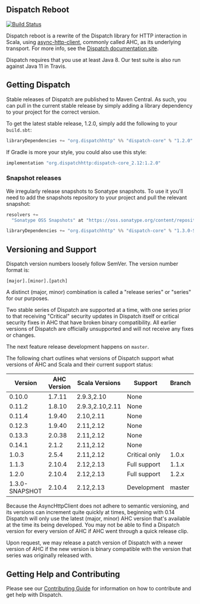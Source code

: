 Dispatch Reboot
---------------

[![Build Status](https://travis-ci.org/dispatch/reboot.svg?branch=master)](https://travis-ci.org/dispatch/reboot)

Dispatch reboot is a rewrite of the Dispatch library for HTTP interaction in Scala, using
[async-http-client][async], commonly called AHC, as its underlying transport. For more info, see the
[Dispatch documentation site][docs].

Dispatch requires that you use at least Java 8. Our test suite is also run against Java 11 in
Travis.

[docs]: https://dispatch.github.io/reboot/Dispatch.html
[async]: https://github.com/AsyncHttpClient/async-http-client

## Getting Dispatch

Stable releases of Dispatch are published to Maven Central. As such, you can pull in the current
stable release by simply adding a library dependency to your project for the correct version.

To get the latest stable release, 1.2.0, simply add the following to your `build.sbt`:

```scala
libraryDependencies += "org.dispatchhttp" %% "dispatch-core" % "1.2.0"
```

If Gradle is more your style, you could also use this style:

```scala
implementation "org.dispatchhttp:dispatch-core_2.12:1.2.0"
```

### Snapshot releases

We irregularly release snapshots to Sonatype snapshots. To use it you'll need
to add the snapshots repository to your project and pull the relevant snapshot:

```scala
resolvers +=
  "Sonatype OSS Snapshots" at "https://oss.sonatype.org/content/repositories/snapshots"

libraryDependencies += "org.dispatchhttp" %% "dispatch-core" % "1.3.0-SNAPSHOT"
```

## Versioning and Support

Dispatch version numbers loosely follow SemVer. The version number format is:

```
[major].[minor].[patch]
```

A distinct (major, minor) combination is called a "release series" or "series" for our purposes.

Two stable series of Dispatch are supported at a time, with one series prior to that receiving
"Critical" security updates in Dispatch itself or critical security fixes in AHC that have broken
binary compatibility. All earlier versions of Dispatch are officially unsupported and will not
receive any fixes or changes.

The next feature release development happens on `master`.

The following chart outlines what versions of Dispatch support what versions of AHC and Scala and
their current support status:

|Version           | AHC Version  |Scala Versions |Support       |Branch
|------------------|--------------|---------------|--------------|---------------------------------|
|0.10.0            |1.7.11        |2.9.3,2.10     |None          |                                 |
|0.11.2            |1.8.10        |2.9.3,2.10,2.11|None          |                                 |
|0.11.4            |1.9.40        |2.10,2.11      |None          |                                 |
|0.12.3            |1.9.40        |2.11,2.12      |None          |                                 |
|0.13.3            |2.0.38        |2.11,2.12      |None          |                                 |
|0.14.1            |2.1.2         |2.11,2.12      |None          |                                 |
|1.0.3             |2.5.4         |2.11,2.12      |Critical only |1.0.x                            |
|1.1.3             |2.10.4        |2.12,2.13      |Full support  |1.1.x                            |
|1.2.0             |2.10.4        |2.12,2.13      |Full support  |1.2.x                            |
|1.3.0-SNAPSHOT    |2.10.4        |2.12,2.13      |Development   |master                           |

Because the AsyncHttpClient does not adhere to semantic versioning, and its versions can increment
quite quickly at times, beginning with 0.14 Dispatch will only use the latest (major, minor) AHC
version that's available at the time its being developed. You may not be able to find a Dispatch
version for every version of AHC if AHC went through a quick release clip.

Upon request, we may release a patch version of Dispatch with a newer version of AHC if the new
version is binary compatible with the version that series was originally released with.

## Getting Help and Contributing

Please see our [Contributing Guide][contributing] for information on how to contribute and get help
with Dispatch.

[contributing]: https://github.com/dispatch/reboot/blob/master/CONTRIBUTING.md
